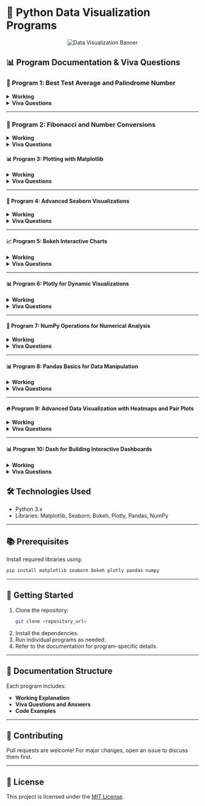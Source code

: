 

# 🎨 Python Data Visualization Programs
<p align="center">
  <img src="/api/placeholder/800/200" alt="Data Visualization Banner">
</p>

## 📊 Program Documentation & Viva Questions

### 🔢 Program 1: Best Test Average and Palindrome Number

<details>
<summary><b>Working</b></summary>

- Accepts three test marks, removes the lowest score, and calculates the average of the best two.  
- Checks if a number is a palindrome using string reversal.  
- Counts the occurrences of each digit in the number.  

</details>

<details>
<summary><b>Viva Questions</b></summary>

**Q1: How does `min()` help in finding the best two scores?**  
> It returns the lowest score, which is subtracted from the total to calculate the best two scores.

**Q2: What happens with non-numeric input?**  
> A `ValueError` is raised, which can be handled using a `try-except` block.

**Q3: Explain `number[::-1]` in palindrome checking.**  
> It uses string slicing with a step of `-1` to reverse the string.

**Q4: How does the digit counting dictionary work?**  
> Iterates through each character, checks if it's a digit, and maintains a count using a dictionary.

</details>

---

### 🔄 Program 2: Fibonacci and Number Conversions

<details>
<summary><b>Working</b></summary>

- Implements the Fibonacci sequence using recursion: `Fn = Fn-1 + Fn-2`.  
- Converts numbers between different bases (binary, octal, hexadecimal).

</details>

<details>
<summary><b>Viva Questions</b></summary>

**Q1: What are the base cases in Fibonacci recursion?**  
> `n=1` returns `0` and `n=2` returns `1` to avoid infinite recursion.

**Q2: Why use recursion instead of iteration?**  
> Recursion offers a cleaner implementation but is less efficient.

**Q3: Explain base 2 and base 8 conversions.**  
> Use `int(num, 2)` for binary and `int(num, 8)` for octal conversions.

**Q4: How does Python handle hexadecimal conversion?**  
> The `hex()` function converts an integer to a string with a `0x` prefix, using digits `0-9` and `a-f`.

</details>


#### 📊 Program 3: Plotting with Matplotlib
<details>
<summary><b>Working</b></summary>

- Creates static visualizations using Matplotlib.
- Examples include bar charts, pie charts, line plots, and scatter plots.
- Allows customization of titles, axes, labels, and legends.

</details>

<details>
<summary><b>Viva Questions</b></summary>

**Q1: What is Matplotlib?**  
> A Python library for creating static, animated, and interactive visualizations.

**Q2: How do you plot a bar chart?**  
> Use `plt.bar(x, y)` where `x` is the category and `y` is the value.

**Q3: Explain the use of `plt.show()`.**  
> It displays the plotted figure on the screen.

**Q4: How do you save a plot as an image?**  
> Use `plt.savefig('filename.png')`.

</details>

---

#### 🎨 Program 4: Advanced Seaborn Visualizations
<details>
<summary><b>Working</b></summary>

- Enhances Matplotlib with high-level plotting functions.
- Includes categorical plots (e.g., box plots, violin plots) and relational plots (e.g., scatter plots, line plots).
- Offers built-in themes for better aesthetics.

</details>

<details>
<summary><b>Viva Questions</b></summary>

**Q1: What makes Seaborn different from Matplotlib?**  
> Seaborn simplifies statistical plotting and provides better aesthetics out-of-the-box.

**Q2: How do you create a heatmap?**  
> Use `sns.heatmap(data, annot=True)` where `data` is a 2D dataset.

**Q3: What is the purpose of `sns.set_theme()`?**  
> It customizes the overall style of plots.

**Q4: How do you display relationships in a dataset?**  
> Use `sns.pairplot(data)` to show pairwise relationships.

</details>

---

#### 📈 Program 5: Bokeh Interactive Charts
<details>
<summary><b>Working</b></summary>

- Creates interactive visualizations with zoom, pan, and tooltips.
- Generates web-ready visualizations with minimal code.
- Supports features like linked brushing and hover tools.

</details>

<details>
<summary><b>Viva Questions</b></summary>

**Q1: What is Bokeh?**  
> A library for creating interactive, browser-based visualizations.

**Q2: How do you create a simple line chart in Bokeh?**  
> Use `figure()` to create a canvas, then `line(x, y)` to add the chart.

**Q3: What are tooltips in Bokeh?**  
> Tooltips display additional information when hovering over chart elements.

**Q4: How do you embed a Bokeh chart in an HTML file?**  
> Use `output_file('filename.html')` and `save()`.

</details>

---

#### 📊 Program 6: Plotly for Dynamic Visualizations
<details>
<summary><b>Working</b></summary>

- Creates dynamic, web-ready visualizations.
- Examples include 3D plots, bubble charts, and choropleth maps.
- Integrates seamlessly with Dash for dashboards.

</details>

<details>
<summary><b>Viva Questions</b></summary>

**Q1: What is Plotly?**  
> A library for creating interactive, high-quality visualizations.

**Q2: How do you create a scatter plot?**  
> Use `plotly.express.scatter(data, x='column1', y='column2')`.

**Q3: What file formats can Plotly export?**  
> HTML, PNG, and PDF, among others.

**Q4: How does Plotly differ from Bokeh?**  
> Plotly focuses on ease of use and rich visuals, while Bokeh emphasizes custom interactivity.

</details>

---

#### 🧮 Program 7: NumPy Operations for Numerical Analysis
<details>
<summary><b>Working</b></summary>

- Performs numerical computations efficiently.
- Handles multidimensional arrays, mathematical functions, and linear algebra operations.

</details>

<details>
<summary><b>Viva Questions</b></summary>

**Q1: What is NumPy?**  
> A Python library for numerical computing with support for arrays and matrices.

**Q2: How do you create an array?**  
> Use `numpy.array([1, 2, 3])`.

**Q3: What is broadcasting in NumPy?**  
> It enables element-wise operations on arrays of different shapes.

**Q4: How do you find the mean of an array?**  
> Use `numpy.mean(array)`.

</details>

---

#### 📊 Program 8: Pandas Basics for Data Manipulation
<details>
<summary><b>Working</b></summary>

- Processes structured data using DataFrames and Series.
- Offers tools for data cleaning, aggregation, and analysis.

</details>

<details>
<summary><b>Viva Questions</b></summary>

**Q1: What is a DataFrame?**  
> A 2D labeled data structure in Pandas.

**Q2: How do you read a CSV file?**  
> Use `pandas.read_csv('filename.csv')`.

**Q3: What is the difference between `loc` and `iloc`?**  
> `loc` uses labels, while `iloc` uses integer-based indexing.

**Q4: How do you handle missing data?**  
> Use `fillna()` to replace missing values or `dropna()` to remove them.

</details>

---

#### 🔥 Program 9: Advanced Data Visualization with Heatmaps and Pair Plots
<details>
<summary><b>Working</b></summary>

- Visualizes data correlations using heatmaps.
- Displays pairwise relationships in data using pair plots.

</details>

<details>
<summary><b>Viva Questions</b></summary>

**Q1: How do you generate a heatmap?**  
> Use `sns.heatmap(data, annot=True, cmap='coolwarm')`.

**Q2: What are pair plots used for?**  
> They show relationships between multiple variables in a dataset.

**Q3: What is the significance of the `cmap` parameter?**  
> It specifies the color palette for the visualization.

**Q4: How do you adjust plot size?**  
> Use the `figsize` parameter in Matplotlib.

</details>

---

#### 📊 Program 10: Dash for Building Interactive Dashboards
<details>
<summary><b>Working</b></summary>

- Dash integrates Python with web applications to create interactive dashboards.
- Displays real-time data with components like sliders, dropdowns, and graphs.

</details>

<details>
<summary><b>Viva Questions</b></summary>

**Q1: What is Dash?**  
> A Python framework for building interactive web dashboards.

**Q2: How do you start a Dash application?**  
> Use `Dash(__name__)` to initialize the app and `run_server()` to run it.

**Q3: How are callbacks used in Dash?**  
> Callbacks dynamically update dashboard components based on user interaction.

**Q4: What is the role of the `dcc.Graph` component?**  
> It displays interactive graphs in a Dash application.

</details>


## 🛠️ Technologies Used
- Python 3.x  
- Libraries: Matplotlib, Seaborn, Bokeh, Plotly, Pandas, NumPy  

---

## 📚 Prerequisites

Install required libraries using:  
```bash
pip install matplotlib seaborn bokeh plotly pandas numpy
```

---

## 🚀 Getting Started
1. Clone the repository:  
   ```bash
   git clone <repository_url>
   ```
2. Install the dependencies.  
3. Run individual programs as needed.  
4. Refer to the documentation for program-specific details.

---

## 📖 Documentation Structure
Each program includes:  
- **Working Explanation**  
- **Viva Questions and Answers**  
- **Code Examples**  

---

## 🤝 Contributing
Pull requests are welcome! For major changes, open an issue to discuss them first.

---

## 📝 License
This project is licensed under the [MIT License](https://choosealicense.com/licenses/mit/).

